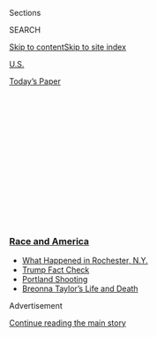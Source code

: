 <div id="app">

<div>

<div>

<div>

<div class="NYTAppHideMasthead css-1q2w90k e1suatyy0">

<div class="section css-ui9rw0 e1suatyy2">

<div class="css-eph4ug er09x8g0">

<div class="css-6n7j50">

</div>

<span class="css-1dv1kvn">Sections</span>

<div class="css-10488qs">

<span class="css-1dv1kvn">SEARCH</span>

</div>

[Skip to content](#site-content)[Skip to site
index](#site-index)

</div>

<div id="masthead-section-label" class="css-1wr3we4 eaxe0e00">

[U.S.](https://www.nytimes3xbfgragh.onion/section/us)

</div>

<div class="css-10698na e1huz5gh0">

</div>

</div>

<div id="masthead-bar-one" class="section hasLinks css-15hmgas e1csuq9d3">

<div class="css-uqyvli e1csuq9d0">

</div>

<div class="css-1uqjmks e1csuq9d1">

</div>

<div class="css-9e9ivx">

[](https://myaccount.nytimes3xbfgragh.onion/auth/login?response_type=cookie&client_id=vi)

</div>

<div class="css-1bvtpon e1csuq9d2">

[Today’s
Paper](https://www.nytimes3xbfgragh.onion/section/todayspaper)

</div>

</div>

</div>

</div>

<div data-aria-hidden="false">

<div id="site-content" data-role="main">

<div>

<div class="css-1aor85t" style="opacity:0.000000001;z-index:-1;visibility:hidden">

<div class="css-1hqnpie">

<div class="css-epjblv">

<span class="css-17xtcya">[U.S.](/section/us)</span><span class="css-x15j1o">|</span><span class="css-fwqvlz">Utah
Governor Declares State of Emergency After Protests Over Police
Shooting</span>

</div>

<div class="css-k008qs">

<div class="css-1iwv8en">

<span class="css-18z7m18"></span>

<div>

</div>

</div>

<span class="css-1n6z4y">https://nyti.ms/2DmxsxY</span>

<div class="css-1705lsu">

<div class="css-4xjgmj">

<div class="css-4skfbu" data-role="toolbar" data-aria-label="Social Media Share buttons, Save button, and Comments Panel with current comment count" data-testid="share-tools">

  - 
  - 
  - 
  - 
    
    <div class="css-6n7j50">
    
    </div>

  - 

</div>

</div>

</div>

</div>

</div>

</div>

<div class="css-13pd83m">

<div class="css-l9svim">

### [<span class="css-pa1jbp"><span class="css-1rxm0ex">Race and</span><span class="css-1rxm0ex"> America</span></span>](https://www.nytimes3xbfgragh.onion/news-event/george-floyd-protests-minneapolis-new-york-los-angeles?name=styln-george-floyd&region=TOP_BANNER&block=storyline_menu_recirc&action=click&pgtype=Article&impression_id=8cee72e0-f289-11ea-b04d-a5ac28b9dfff&variant=undefined)

  - <span class="css-ousu42">[What Happened in Rochester,
    N.Y.](https://www.nytimes3xbfgragh.onion/2020/09/04/nyregion/rochester-police-daniel-prude.html?name=styln-george-floyd&region=TOP_BANNER&block=storyline_menu_recirc&action=click&pgtype=Article&impression_id=8cee72e1-f289-11ea-b04d-a5ac28b9dfff&variant=undefined)</span>
  - <span class="css-ousu42">[Trump Fact
    Check](https://www.nytimes3xbfgragh.onion/2020/09/01/us/politics/trump-fact-check-protests.html?name=styln-george-floyd&region=TOP_BANNER&block=storyline_menu_recirc&action=click&pgtype=Article&impression_id=8cee72e2-f289-11ea-b04d-a5ac28b9dfff&variant=undefined)</span>
  - <span class="css-ousu42">[Portland
    Shooting](https://www.nytimes3xbfgragh.onion/2020/08/30/us/portland-shooting-explained.html?name=styln-george-floyd&region=TOP_BANNER&block=storyline_menu_recirc&action=click&pgtype=Article&impression_id=8cee99f0-f289-11ea-b04d-a5ac28b9dfff&variant=undefined)</span>
  - <span class="css-ousu42">[Breonna Taylor’s Life and
    Death](https://www.nytimes3xbfgragh.onion/2020/08/30/us/breonna-taylor-police-killing.html?name=styln-george-floyd&region=TOP_BANNER&block=storyline_menu_recirc&action=click&pgtype=Article&impression_id=8cee99f1-f289-11ea-b04d-a5ac28b9dfff&variant=undefined)</span>

</div>

</div>

<div id="top-wrapper" class="css-1sy8kpn">

<div id="top-slug" class="css-l9onyx">

Advertisement

</div>

[Continue reading the main
story](#after-top)

<div class="ad top-wrapper" style="text-align:center;height:100%;display:block;min-height:250px">

<div id="top" class="place-ad" data-position="top" data-size-key="top">

</div>

</div>

<div id="after-top">

</div>

</div>

<div>

<div id="sponsor-wrapper" class="css-1hyfx7x">

<div id="sponsor-slug" class="css-19vbshk">

Supported by

</div>

[Continue reading the main
story](#after-sponsor)

<div id="sponsor" class="ad sponsor-wrapper" style="text-align:center;height:100%;display:block">

</div>

<div id="after-sponsor">

</div>

</div>

<div class="css-186x18t">

</div>

<div class="css-1vkm6nb ehdk2mb0">

# Utah Governor Declares State of Emergency After Protests Over Police Shooting

</div>

Protests erupted after the district attorney in Salt Lake City said
there would be no charges against the officers involved in the May
shooting of Bernardo Palacios-Carbajal.

<div class="css-79elbk" data-testid="photoviewer-wrapper">

<div class="css-z3e15g" data-testid="photoviewer-wrapper-hidden">

</div>

<div class="css-1a48zt4 ehw59r15" data-testid="photoviewer-children">

![<span class="css-16f3y1r e13ogyst0" data-aria-hidden="true">Protesters
and police officers near the district attorney’s office in Salt Lake
City on
Thursday.</span><span class="css-cnj6d5 e1z0qqy90" itemprop="copyrightHolder"><span class="css-1ly73wi e1tej78p0">Credit...</span><span><span>Rick
Bowmer/Associated
Press</span></span></span>](https://static01.graylady3jvrrxbe.onion/images/2020/07/10/us/10xp-utah/merlin_174418095_3303e10f-8174-44f3-8a7a-d6243bae9b73-articleLarge.jpg?quality=75&auto=webp&disable=upscale)

</div>

</div>

<div class="css-18e8msd">

<div class="css-vp77d3 epjyd6m0">

<div class="css-hus3qt ey68jwv0" data-aria-hidden="true">

[![Christine
Hauser](https://static01.graylady3jvrrxbe.onion/images/2018/02/16/multimedia/author-christine-hauser/author-christine-hauser-thumbLarge.jpg
"Christine Hauser")](https://www.nytimes3xbfgragh.onion/by/christine-hauser)

</div>

<div class="css-1baulvz">

By [<span class="css-1baulvz last-byline" itemprop="name">Christine
Hauser</span>](https://www.nytimes3xbfgragh.onion/by/christine-hauser)

</div>

</div>

  - 
    
    <div class="css-ld3wwf e16638kd2">
    
    July 10,
    2020
    
    </div>

  - 
    
    <div class="css-4xjgmj">
    
    <div class="css-d8bdto" data-role="toolbar" data-aria-label="Social Media Share buttons, Save button, and Comments Panel with current comment count" data-testid="share-tools">
    
      - 
      - 
      - 
      - 
        
        <div class="css-6n7j50">
        
        </div>
    
      - 
    
    </div>
    
    </div>

</div>

</div>

<div class="section meteredContent css-1r7ky0e" name="articleBody" itemprop="articleBody">

<div class="css-1fanzo5 StoryBodyCompanionColumn">

<div class="css-53u6y8">

Gov. Gary Herbert of Utah declared a state of emergency Thursday in
response to protests in [Salt Lake
City](https://www.nytimes3xbfgragh.onion/2020/09/08/us/salt-lake-city-autism-shooting.html)
that erupted after the authorities said the fatal police shooting of a
22-year-old man in May was justified.

The Salt Lake County district attorney, Sim Gill, announced on Thursday
that there would be [no criminal
charges](https://slco.org/district-attorney/press-releases/palacios-carbajal-oici/)
against the two Salt Lake City Police Department officers who shot the
man, Bernardo Palacios-Carbajal, on May 23.

After the announcement, protesters who had gathered for weeks in front
of the district attorney’s office, part of the nationwide movement
against police violence and racism, marched on 500 S, a major street in
the downtown area. The police said that the protests disrupted traffic
and broke windows, and that officers were sprayed with pepper spray. The
officers tried several times to disperse the protests, the department
said.

[The Salt Lake Tribune
reported](https://www.sltrib.com/news/2020/07/09/protesters-angry-bernardo/)
that some demonstrators spilled red paint on the road in front of the
district attorney’s office and that others threw bottles at police
officers in riot gear. Officers pushed protesters to the ground and hit
them with clubs, and a police car rammed into a protester’s vehicle that
was being used as a barricade, the newspaper reported.

</div>

</div>

<div class="css-1fanzo5 StoryBodyCompanionColumn">

<div class="css-53u6y8">

At least one officer was injured and at least two people were arrested,
the Police Department said.

The governor’s order, in effect until midnight on Monday, closed the
State Capitol building and its grounds to everyone except for employees
and officers.

The district attorney’s announcement and the demonstrations came as [the
protests](https://www.nytimes3xbfgragh.onion/interactive/2020/07/03/us/george-floyd-protests-crowd-size.html?searchResultPosition=12)
around the country, following the death of George Floyd in Minneapolis
police custody in May, have called for [funding
cuts](https://www.nytimes3xbfgragh.onion/2020/06/08/us/what-does-defund-police-mean.html),
[policy changes and
accountability](https://www.nytimes3xbfgragh.onion/2020/06/05/nyregion/police-records-50a.html)
for the police.

Nathan S. Morris, a lawyer for the family of Mr. Palacios-Carbajal, said
in a statement on Thursday that in deciding not to press charges, Mr.
Gill “took upon himself the decision to exonerate the officers at the
expense of a fair judicial process, rather than permitting a jury of
Bernardo’s peers to decide the fate of the officers.”

Mr. Morris said by telephone on Friday that the family would be filing a
wrongful-death lawsuit.

“As a family, we will not stop in our pursuit of justice for Bernardo
through all means that are available to us,” he said, reading from the
statement, prepared on behalf of the family.

Mayor Erin Mendenhall of Salt Lake City said on Thursday that the
district attorney’s report provided “significant [evidence of the
justifiable
actions](https://twitter.com/slcmayor/status/1281321341975588864)” of
the officers, but that it was also likely to disappoint those who wanted
the officers to face charges.

</div>

</div>

<div class="css-1fanzo5 StoryBodyCompanionColumn">

<div class="css-53u6y8">

“I know that for some, today’s decision does not feel like justice,” she
said in a statement. “It has become increasingly apparent in our city
and across the nation that there is a difference between what so many
feel is morally correct, and what is considered appropriate and
justified under the law.”

Chief Mike Brown of the Salt Lake City Police Department welcomed the
results of the investigation, saying it provided “transparency and
accountability.”

In a report to Sheriff Rosie Rivera of Salt Lake County and to Chief
Brown, Mr. Gill recounted the events on [the night of the
shooting](https://slco.org/contentassets/932acae5b89840fb943984301a4d5aad/noreplyslcounty.com_20200709_074341.pdf),
citing a summary of the investigation by a unit of the Unified Police
Department of Greater Salt Lake, which examines critical incidents
involving the police.

On May 23, just after 2 a.m., Officer Neil Iversen and a partner
responded to a 911 call by a person who reported that a Hispanic man had
entered the caller’s hotel room and robbed the caller at gunpoint, the
report said. Shortly afterward, another caller reported that two men had
kicked in the door of their room at the same hotel during an armed
robbery.

When they arrived at the hotel, the officers saw a man, later identified
as Mr. Palacios-Carbajal, searching through bags he was holding. He was
ordered to show his hands, but instead he fled, the report said.

Officer Iversen chased Mr. Palacios-Carbajal across a parking lot,
through an alley, and across a street. As he was running, Mr.
Palacios-Carbajal tripped and fell three times, each time dropping and
retrieving an object, the report said.

The third time he dropped the object, Officer Iversen saw that it was a
gun, and after Mr. Palacios-Carbajal picked it up and ran, Officer
Iversen fired, the report said.

</div>

</div>

<div class="css-1fanzo5 StoryBodyCompanionColumn">

<div class="css-53u6y8">

By then a sergeant and another officer, Officer Kevin Fortuna, had
arrived, it said. Officer Fortuna and Officer Iversen later told
investigators that the man had rolled over on his back and raised his
right arm with the gun in his hand, and that the two officers had fired
at him until they believed he was “no longer a threat,” the report said.

The medical examiner’s report said he had been shot in his back and
right side 13 to 15 times, the investigators’ summary said.

The officers’ body cameras corroborated their statement that they had
shouted “drop it” multiple times and that they believed Mr.
Palacios-Carbajal could shoot at them at any time, the report said. The
report said investigators had concluded the officers’ actions satisfied
state law that “justifies use of deadly force.”

</div>

</div>

<div>

</div>

</div>

<div>

</div>

<div>

</div>

<div>

</div>

<div>

<div id="bottom-wrapper" class="css-1ede5it">

<div id="bottom-slug" class="css-l9onyx">

Advertisement

</div>

[Continue reading the main
story](#after-bottom)

<div id="bottom" class="ad bottom-wrapper" style="text-align:center;height:100%;display:block;min-height:90px">

</div>

<div id="after-bottom">

</div>

</div>

</div>

</div>

</div>

## Site Index

<div>

</div>

## Site Information Navigation

  - [© <span>2020</span> <span>The New York Times
    Company</span>](https://help.nytimes3xbfgragh.onion/hc/en-us/articles/115014792127-Copyright-notice)

<!-- end list -->

  - [NYTCo](https://www.nytco.com/)
  - [Contact
    Us](https://help.nytimes3xbfgragh.onion/hc/en-us/articles/115015385887-Contact-Us)
  - [Work with us](https://www.nytco.com/careers/)
  - [Advertise](https://nytmediakit.com/)
  - [T Brand Studio](http://www.tbrandstudio.com/)
  - [Your Ad
    Choices](https://www.nytimes3xbfgragh.onion/privacy/cookie-policy#how-do-i-manage-trackers)
  - [Privacy](https://www.nytimes3xbfgragh.onion/privacy)
  - [Terms of
    Service](https://help.nytimes3xbfgragh.onion/hc/en-us/articles/115014893428-Terms-of-service)
  - [Terms of
    Sale](https://help.nytimes3xbfgragh.onion/hc/en-us/articles/115014893968-Terms-of-sale)
  - [Site
    Map](https://spiderbites.nytimes3xbfgragh.onion)
  - [Help](https://help.nytimes3xbfgragh.onion/hc/en-us)
  - [Subscriptions](https://www.nytimes3xbfgragh.onion/subscription?campaignId=37WXW)

</div>

</div>

</div>

</div>
